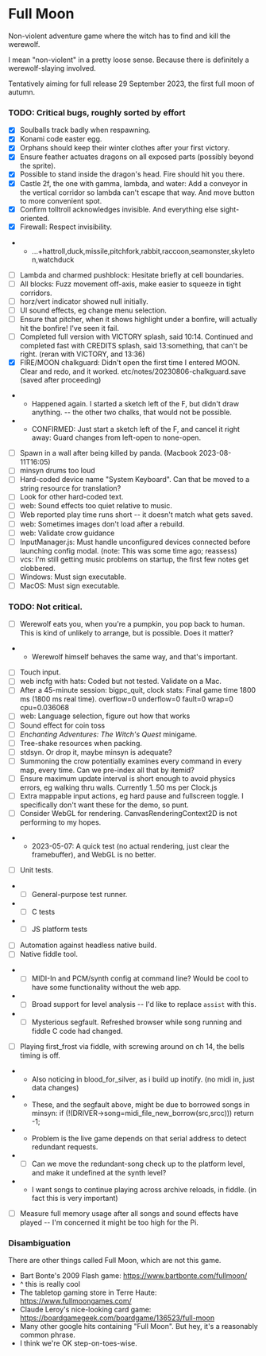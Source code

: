 # Full Moon

Non-violent adventure game where the witch has to find and kill the werewolf.

I mean "non-violent" in a pretty loose sense.
Because there is definitely a werewolf-slaying involved.

Tentatively aiming for full release 29 September 2023, the first full moon of autumn.

### TODO: Critical bugs, roughly sorted by effort

- [x] Soulballs track badly when respawning.
- [x] Konami code easter egg.
- [x] Orphans should keep their winter clothes after your first victory.
- [x] Ensure feather actuates dragons on all exposed parts (possibly beyond the sprite).
- [x] Possible to stand inside the dragon's head. Fire should hit you there.
- [x] Castle 2f, the one with gamma, lambda, and water: Add a conveyor in the vertical corridor so lambda can't escape that way. And move button to more convenient spot.
- [x] Confirm tolltroll acknowledges invisible. And everything else sight-oriented.
- [x] Firewall: Respect invisibility.
- - ...+hattroll,duck,missile,pitchfork,rabbit,raccoon,seamonster,skyleton,watchduck
- [ ] Lambda and charmed pushblock: Hesitate briefly at cell boundaries.
- [ ] All blocks: Fuzz movement off-axis, make easier to squeeze in tight corridors.
- [ ] horz/vert indicator showed null initially.
- [ ] UI sound effects, eg change menu selection.
- [ ] Ensure that pitcher, when it shows highlight under a bonfire, will actually hit the bonfire! I've seen it fail.
- [ ] Completed full version with VICTORY splash, said 10:14. Continued and completed fast with CREDITS splash, said 13:something, that can't be right. (reran with VICTORY, and 13:36)
- [x] FIRE/MOON chalkguard: Didn't open the first time I entered MOON. Clear and redo, and it worked. etc/notes/20230806-chalkguard.save (saved after proceeding)
- - Happened again. I started a sketch left of the F, but didn't draw anything. -- the other two chalks, that would not be possible.
- - CONFIRMED: Just start a sketch left of the F, and cancel it right away: Guard changes from left-open to none-open.
- [ ] Spawn in a wall after being killed by panda. (Macbook 2023-08-11T16:05)
- [ ] minsyn drums too loud
- [ ] Hard-coded device name "System Keyboard". Can that be moved to a string resource for translation?
- [ ] Look for other hard-coded text.
- [ ] web: Sound effects too quiet relative to music.
- [ ] Web reported play time runs short -- it doesn't match what gets saved.
- [ ] web: Sometimes images don't load after a rebuild.
- [ ] web: Validate crow guidance
- [ ] InputManager.js: Must handle unconfigured devices connected before launching config modal. (note: This was some time ago; reassess)
- [ ] vcs: I'm still getting music problems on startup, the first few notes get clobbered.
- [ ] Windows: Must sign executable.
- [ ] MacOS: Must sign executable.

### TODO: Not critical.

- [ ] Werewolf eats you, when you're a pumpkin, you pop back to human. This is kind of unlikely to arrange, but is possible. Does it matter?
- - Werewolf himself behaves the same way, and that's important.
- [ ] Touch input.
- [ ] web incfg with hats: Coded but not tested. Validate on a Mac.
- [ ] After a 45-minute session: bigpc_quit, clock stats: Final game time 1800 ms (1800 ms real time). overflow=0 underflow=0 fault=0 wrap=0 cpu=0.036068
- [ ] web: Language selection, figure out how that works
- [ ] Sound effect for coin toss
- [ ] _Enchanting Adventures: The Witch's Quest_ minigame.
- [ ] Tree-shake resources when packing.
- [ ] stdsyn. Or drop it, maybe minsyn is adequate?
- [ ] Summoning the crow potentially examines every command in every map, every time. Can we pre-index all that by itemid?
- [ ] Ensure maximum update interval is short enough to avoid physics errors, eg walking thru walls. Currently 1..50 ms per Clock.js
- [ ] Extra mappable input actions, eg hard pause and fullscreen toggle. I specifically don't want these for the demo, so punt.
- [ ] Consider WebGL for rendering. CanvasRenderingContext2D is not performing to my hopes.
- - 2023-05-07: A quick test (no actual rendering, just clear the framebuffer), and WebGL is no better.
- [ ] Unit tests.
- - [ ] General-purpose test runner.
- - [ ] C tests
- - [ ] JS platform tests
- [ ] Automation against headless native build.
- [ ] Native fiddle tool.
- - [ ] MIDI-In and PCM/synth config at command line? Would be cool to have some functionality without the web app.
- - [ ] Broad support for level analysis -- I'd like to replace `assist` with this.
- - [ ] Mysterious segfault. Refreshed browser while song running and fiddle C code had changed.
- [ ] Playing first_frost via fiddle, with screwing around on ch 14, the bells timing is off.
- - Also noticing in blood_for_silver, as i build up inotify. (no midi in, just data changes)
- - These, and the segfault above, might be due to borrowed songs in minsyn:   if (!(DRIVER->song=midi_file_new_borrow(src,srcc))) return -1;
- - Problem is the live game depends on that serial address to detect redundant requests.
- - [ ] Can we move the redundant-song check up to the platform level, and make it undefined at the synth level?
- - I want songs to continue playing across archive reloads, in fiddle. (in fact this is very important)
- [ ] Measure full memory usage after all songs and sound effects have played -- I'm concerned it might be too high for the Pi.

### Disambiguation

There are other things called Full Moon, which are not this game.

- Bart Bonte's 2009 Flash game: https://www.bartbonte.com/fullmoon/
- ^ this is really cool
- The tabletop gaming store in Terre Haute: https://www.fullmoongames.com/
- Claude Leroy's nice-looking card game: https://boardgamegeek.com/boardgame/136523/full-moon
- Many other google hits containing "Full Moon". But hey, it's a reasonably common phrase.
- I think we're OK step-on-toes-wise.
